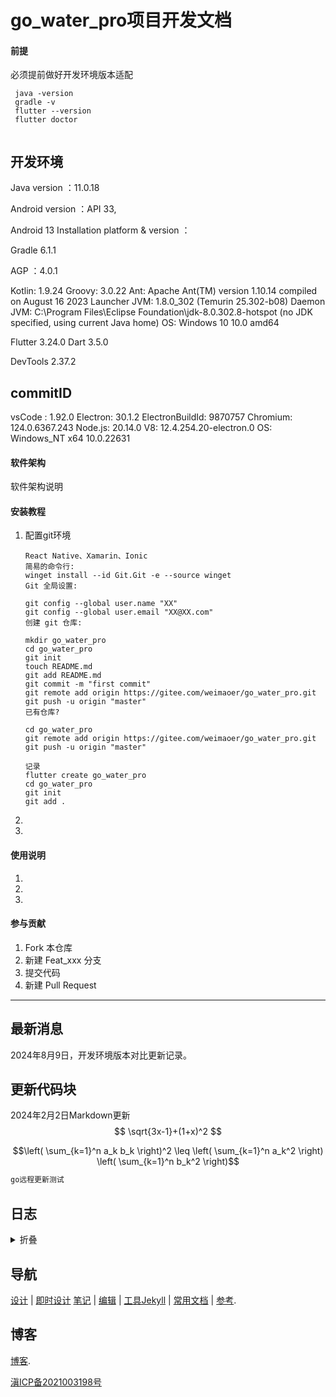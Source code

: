 # go_water_pro项目开发文档

#### 前提

必须提前做好开发环境版本适配

```dos
 java -version
 gradle -v
 flutter --version
 flutter doctor
 
```

## 开发环境

Java version ：11.0.18 

Android version ：API 33, 

Android 13 Installation platform &amp; version ：

Gradle 6.1.1 

AGP ：4.0.1

Kotlin:        1.9.24
Groovy:        3.0.22
Ant:           Apache Ant(TM) version 1.10.14 compiled on August 16 2023
Launcher JVM:  1.8.0_302 (Temurin 25.302-b08)
Daemon JVM:    C:\Program Files\Eclipse Foundation\jdk-8.0.302.8-hotspot (no JDK specified, using current Java home)
OS:            Windows 10 10.0 amd64

Flutter 3.24.0 
Dart 3.5.0 

DevTools 2.37.2

## commitID

vsCode : 1.92.0
Electron: 30.1.2
ElectronBuildId: 9870757
Chromium: 124.0.6367.243
Node.js: 20.14.0
V8: 12.4.254.20-electron.0
OS: Windows_NT x64 10.0.22631



#### 软件架构

软件架构说明


#### 安装教程

1. 配置git环境

   ```
   React Native、Xamarin、Ionic
   简易的命令行:
   winget install --id Git.Git -e --source winget
   Git 全局设置:
   
   git config --global user.name "XX"
   git config --global user.email "XX@XX.com"
   创建 git 仓库:
   
   mkdir go_water_pro
   cd go_water_pro
   git init 
   touch README.md
   git add README.md
   git commit -m "first commit"
   git remote add origin https://gitee.com/weimaoer/go_water_pro.git
   git push -u origin "master"
   已有仓库?
   
   cd go_water_pro
   git remote add origin https://gitee.com/weimaoer/go_water_pro.git
   git push -u origin "master"
   
   记录
   flutter create go_water_pro
   cd go_water_pro
   git init
   git add .
   ```

   

2. 

3.  

#### 使用说明

1.  
2.  
3.  

#### 参与贡献

1.  Fork 本仓库
2.  新建 Feat_xxx 分支
3.  提交代码
4.  新建 Pull Request

------



## 最新消息

2024年8月9日，开发环境版本对比更新记录。



## 更新代码块

2024年2月2日Markdown更新
$$
\sqrt{3x-1}+(1+x)^2
$$

$$\left( \sum_{k=1}^n a_k b_k \right)^2 \leq \left( \sum_{k=1}^n a_k^2 \right) \left( \sum_{k=1}^n b_k^2 \right)$$

```markdown
go远程更新测试
```

## 日志

<details>
<summary>折叠</summary>
| 序号 | 语言 |
|-----:|-----------|
|     1| JavaScript|
|     2| Python    |
|     3| SQL       |
</details>

## 导航

 [设计](https://pixso.cn/）) | 
 [即时设计](https://js.design/)
 [笔记](https://g1rw318n2o.k.topthink.com/@xo2e78m4rj/qianyan.html) | 
 [编辑](https://github.com/weimaoer/weimaoer.github.io/edit/main/README.md)  |  [工具Jekyll](https://jekyllrb.com/) | 
 [常用文档](https://www.osgeo.cn/python-tutorial/webpub-makewebsite.html) |
 [参考](https://docs.github.com/en/github/writing-on-github/getting-started-with-writing-and-formatting-on-github/basic-writing-and-formatting-syntax).

##  博客

[博客](https://www.cnblogs.com/xiongwei).

[滇ICP备2021003198号](https://beian.miit.gov.cn/)

